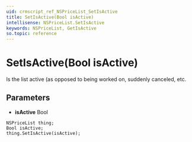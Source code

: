 ```yaml
---
uid: crmscript_ref_NSPriceList_SetIsActive
title: SetIsActive(Bool isActive)
intellisense: NSPriceList.SetIsActive
keywords: NSPriceList, GetIsActive
so.topic: reference
---
```


# SetIsActive(Bool isActive)

Is the list active (as opposed to being worked on, suddenly canceled, etc.

## Parameters

* **isActive** Bool

```crmscript
NSPriceList thing;
Bool isActive;
thing.SetIsActive(isActive);
```

